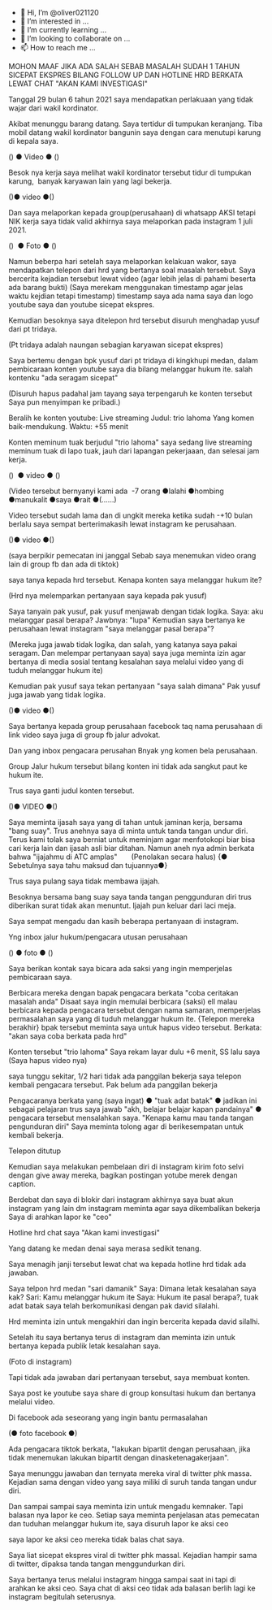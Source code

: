 - 👋 Hi, I’m @oliver021120
- 👀 I’m interested in ...
- 🌱 I’m currently learning ...
- 💞️ I’m looking to collaborate on ...
- 📫 How to reach me ...

<!---
oliver021120/oliver021120 is a ✨ special ✨ repository because its `README.md` (this file) appears on your GitHub profile.
You can click the Preview link to take a look at your changes.
--->

MOHON MAAF JIKA ADA SALAH SEBAB MASALAH SUDAH 1 TAHUN SICEPAT EKSPRES BILANG FOLLOW UP DAN HOTLINE HRD BERKATA LEWAT CHAT "AKAN KAMI INVESTIGASI"

Tanggal 29 bulan 6 tahun 2021 saya mendapatkan perlakuaan yang tidak wajar dari wakil kordinator.

Akibat menunggu barang datang.
Saya tertidur di tumpukan keranjang.
Tiba mobil datang wakil kordinator bangunin saya dengan cara menutupi karung di kepala saya.

() ● Video ● ()

Besok nya kerja saya melihat wakil kordinator tersebut tidur di tumpukan karung,  banyak karyawan lain yang lagi bekerja.

()● video ●()

Dan saya melaporkan kepada group(perusahaan) di whatsapp AKSI tetapi NIK kerja saya tidak valid akhirnya saya melaporkan pada instagram 1 juli 2021.

()  ● Foto ● ()

Namun beberpa hari setelah saya melaporkan kelakuan wakor, saya mendapatkan telepon dari hrd yang bertanya soal masalah tersebut.
Saya bercerita kejadian tersebut lewat video (agar lebih jelas di pahami beserta ada barang bukti)
(Saya merekam menggunakan timestamp agar jelas waktu kejdian tetapi timestamp) timestamp saya ada nama saya dan logo youtube saya dan youtube sicepat ekspres.

Kemudian besoknya saya ditelepon hrd tersebut disuruh menghadap yusuf dari pt tridaya.

(Pt tridaya adalah naungan sebagian karyawan sicepat ekspres)

Saya bertemu dengan bpk yusuf dari pt tridaya di kingkhupi medan, dalam pembicaraan konten youtube saya dia bilang melanggar hukum ite.
salah kontenku "ada seragam sicepat"

(Disuruh hapus padahal jam tayang saya terpengaruh ke konten tersebut
Saya pun menyimpan ke pribadi.)

Beralih ke konten youtube:
Live streaming
Judul: trio lahoma
Yang komen baik-mendukung.
Waktu: +55 menit

Konten meminum tuak berjudul "trio lahoma" saya sedang live streaming meminum tuak di lapo tuak, jauh dari lapangan pekerjaaan, dan selesai jam kerja.

()  ● video ● ()

(Video tersebut bernyanyi kami ada  -7 orang ●lalahi ●hombing ●manukalit ●saya ●rait ●(......)

Video tersebut sudah lama dan di ungkit mereka ketika sudah -+10 bulan berlalu saya sempat berterimakasih lewat instagram ke perusahaan.

()● video ●()

(saya berpikir pemecatan ini janggal Sebab saya menemukan video orang lain di group fb dan ada di tiktok)

saya tanya kepada hrd tersebut.
Kenapa konten saya melanggar hukum ite?

(Hrd nya melemparkan pertanyaan saya kepada pak yusuf)

Saya tanyain pak yusuf, pak yusuf menjawab dengan tidak logika.
Saya: aku melanggar pasal berapa?
Jawbnya: "lupa"
Kemudian saya bertanya ke perusahaan lewat instagram "saya melanggar pasal berapa"?

(Mereka juga jawab tidak logika, dan salah, yang katanya saya pakai seragam. Dan melempar pertanyaan saya) saya juga meminta izin agar bertanya di media sosial tentang kesalahan saya melalui video yang di tuduh melanggar hukum ite)

Kemudian pak yusuf saya tekan pertanyaan "saya salah dimana"
Pak yusuf juga jawab yang tidak logika.

()● video ●()

Saya bertanya kepada group perusahaan facebook taq nama perusahaan di link video saya juga di group fb jalur advokat.

Dan yang inbox pengacara perusahan
Bnyak yng komen bela perusahaan.

Group Jalur hukum tersebut bilang konten ini tidak ada sangkut paut ke hukum ite.

Trus saya ganti judul konten tersebut.

()● VIDEO ●()

Saya meminta ijasah saya yang di tahan untuk jaminan kerja, bersama "bang suay".
Trus anehnya saya di minta untuk tanda tangan undur diri.
Terus kami tolak saya berniat untuk meminjam agar menfotokopi biar bisa cari kerja lain dan ijasah asli biar ditahan.
Namun aneh nya admin berkata bahwa "ijajahmu di ATC amplas"
      (Penolakan secara halus)
{● Sebetulnya saya tahu maksud dan tujuannya●}

Trus saya pulang saya tidak membawa ijajah.

Besoknya bersama bang suay saya tanda tangan penggunduran diri trus diberikan surat tidak akan menuntut.
Ijajah pun keluar dari laci meja.

Saya sempat mengadu dan kasih beberapa pertanyaan di instagram.

Yng inbox jalur hukum/pengacara utusan perusahaan

() ● foto ● ()

Saya berikan kontak saya bicara ada saksi yang ingin memperjelas pembicaraan saya.

Berbicara mereka
dengan bapak pengacara berkata "coba ceritakan masalah anda"
Disaat saya ingin memulai berbicara (saksi) ell malau berbicara kepada pengacara tersebut dengan nama samaran, memperjelas permasalahan saya yang di tuduh melanggar hukum ite. {Telepon mereka berakhir}
bpak tersebut meminta saya untuk hapus video tersebut. Berkata: "akan saya coba berkata pada hrd"

Konten tersebut "trio lahoma" Saya rekam layar dulu +6 menit, SS lalu saya 
(Saya hapus video nya)

saya tunggu sekitar, 1/2 hari tidak ada panggilan bekerja saya telepon kembali pengacara tersebut.
Pak belum ada panggilan bekerja

Pengacaranya berkata yang (saya ingat) ● "tuak adat batak"
● jadikan ini sebagai pelajaran trus saya jawab "akh, belajar belajar kapan pandainya"
● pengacara tersebut mensalahkan saya. "Kenapa kamu mau tanda tangan pengunduran diri"
Saya meminta tolong agar di berikesempatan untuk kembali bekerja.

Telepon ditutup

Kemudian saya melakukan pembelaan diri di instagram kirim foto selvi dengan give away mereka, bagikan postingan yotube merek dengan caption.

Berdebat dan saya di blokir dari instagram akhirnya saya buat akun instagram yang lain dm instagram meminta agar saya dikembalikan bekerja
Saya di arahkan lapor ke "ceo"

Hotline hrd chat saya
"Akan kami investigasi"

Yang datang ke medan denai saya merasa sedikit tenang.

Saya menagih janji tersebut lewat chat wa kepada hotline hrd tidak ada jawaban.

Saya telpon hrd medan "sari damanik"
Saya: Dimana letak kesalahan saya kak?
Sari: Kamu melanggar hukum ite
Saya: Hukum ite pasal berapa?,
tuak adat batak saya telah berkomunikasi dengan pak david silalahi.

Hrd meminta izin untuk mengakhiri dan ingin bercerita kepada david silalhi.

Setelah itu saya bertanya terus di instagram dan meminta izin untuk bertanya kepada publik letak kesalahan saya.

(Foto di instagram)

Tapi tidak ada jawaban dari pertanyaan tersebut, saya membuat konten.

Saya post ke youtube saya share di group konsultasi hukum dan bertanya melalui video.

Di facebook ada seseorang yang ingin bantu permasalahan

(● foto facebook ●)

Ada pengacara tiktok berkata, "lakukan bipartit dengan perusahaan, jika tidak menemukan lakukan bipartit dengan dinasketenagakerjaan".

Saya menunggu jawaban dan ternyata mereka viral di twitter phk massa.
Kejadian sama dengan video yang saya miliki di suruh tanda tangan undur diri.

Dan sampai sampai saya meminta izin untuk mengadu kemnaker.
Tapi balasan nya lapor ke ceo.
Setiap saya meminta penjelasan atas pemecatan dan tuduhan melanggar hukum ite, saya disuruh lapor ke aksi ceo

saya lapor ke aksi ceo mereka tidak balas chat saya.

Saya liat sicepat ekspres viral di twitter phk massal.
Kejadian hampir sama di twitter, dipaksa tanda tangan menggundurkan diri.

Saya bertanya terus melalui instagram hingga sampai saat ini tapi di arahkan ke aksi ceo.
Saya chat di aksi ceo tidak ada balasan berlih lagi ke instagram begitulah seterusnya.
